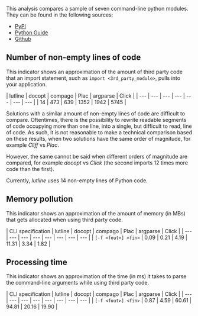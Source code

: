 This analysis compares a sample of seven command-line python modules. They can
be found in the following sources:

- [PyPI](https://pypi.python.org/pypi?%3Aaction=search&term=cli&submit=search)
- [Python Guide](http://docs.python-guide.org/en/latest/scenarios/cli/)
- [Github](https://github.com/search?l=Python&q=cli&ref=searchresults&type=Repositories&utf8=%E2%9C%93)


## Number of non-empty lines of code

This indicator shows an approximation of the amount of third party
code that an import statement, such as `import <3rd_party_module>`, pulls
into your application.

| lutline | docopt | compago | Plac | argparse | Click |
| --- | --- | --- | --- | --- | --- | --- |
| 14 | 473 | 639 | 1352 | 1942 | 5745 |

Solutions with a similar amount of non-empty lines of code are difficult to
compare. Oftentimes, there is the possibility to rewrite readable segments
of code occupying more than one line, into a single, but difficult to read,
line of code. As such, it is not reasonable to make a technical comparison
based on these results, when two solutions have the same order of
magnitude, for example *Cliff* vs *Plac*.

However, the same cannot be said when different orders of magnitude are
compared, for example *docopt* vs *Click* (the second imports 12 times more
code than the first).

Currently, *lutline* uses 14 non-empty lines of Python code.

## Memory pollution

This indicator shows an approximation of the amount of memory (in MBs) that
gets allocated when using third party code.

| CLI specification | lutline | docopt | compago | Plac | argparse | Click |
| --- | --- | --- | --- | --- | --- | --- | --- |
| `[-f <fout>] <fin>` | 0.09 | 0.21 | 4.19 | 11.31 | 3.34 | 1.82 |

## Processing time

This indicator shows an approximation of the time (in ms) it takes to parse
the command-line arguments while using third party code.

| CLI specification | lutline | docopt | compago | Plac | argparse | Click |
| --- | --- | --- | --- | --- | --- | --- | --- |
| `[-f <fout>] <fin>` | 0.87 | 4.59 | 60.61 | 94.81 | 20.16 | 19.90 |
